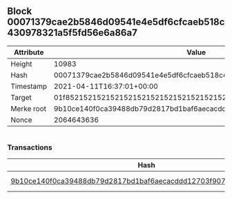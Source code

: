 ## Block 00071379cae2b5846d09541e4e5df6cfcaeb518c430978321a5f5fd56e6a86a7

Attribute | Value
--- | ---
Height | 10983
Hash | 00071379cae2b5846d09541e4e5df6cfcaeb518c430978321a5f5fd56e6a86a7
Timestamp | 2021-04-11T16:37:01+00:00
Target | 01f8521521521521521521521521521521521521521521521521521521521521
Merke root | 9b10ce140f0ca39488db79d2817bd1baf6aecacddd12703f9070e41d1835b51a
Nonce | 2064643636

```

```

### Transactions

Hash | Amount
--- | ---
[9b10ce140f0ca39488db79d2817bd1baf6aecacddd12703f9070e41d1835b51a](9b10ce140f0ca39488db79d2817bd1baf6aecacddd12703f9070e41d1835b51a.md) | 10.00000000 SKEPTI 
